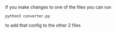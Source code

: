 If you make changes to one of the files you can run

```python3 converter.py``` 

to add that config to the other 2 files

